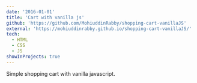 ```yaml
---
date: '2016-01-01'
title: 'Cart with vanilla js'
github: 'https://github.com/MohiuddinRabby/shopping-cart-vanillaJS'
external: 'https://mohiuddinrabby.github.io/shopping-cart-vanillaJS/'
tech:
  - HTML
  - CSS
  - JS
showInProjects: true
---
```


Simple shopping cart with vanilla javascript.
